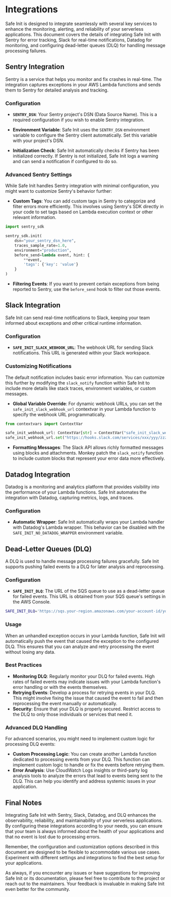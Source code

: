 # Integrations

Safe Init is designed to integrate seamlessly with several key services to enhance the monitoring, alerting, and reliability of your serverless applications. This document covers the details of integrating Safe Init with Sentry for error tracking, Slack for real-time notifications, Datadog for monitoring, and configuring dead-letter queues (DLQ) for handling message processing failures.

## Sentry Integration

Sentry is a service that helps you monitor and fix crashes in real-time. The integration captures exceptions in your AWS Lambda functions and sends them to Sentry for detailed analysis and tracking.

### Configuration

- **`SENTRY_DSN`**: Your Sentry project's DSN (Data Source Name). This is a required configuration if you wish to enable Sentry integration.

- **Environment Variable**: Safe Init uses the `SENTRY_DSN` environment variable to configure the Sentry client automatically. Set this variable with your project's DSN.

- **Initialization Check**: Safe Init automatically checks if Sentry has been initialized correctly. If Sentry is not initialized, Safe Init logs a warning and can send a notification if configured to do so.

### Advanced Sentry Settings

While Safe Init handles Sentry integration with minimal configuration, you might want to customize Sentry's behavior further:

- **Custom Tags**: You can add custom tags in Sentry to categorize and filter errors more efficiently. This involves using Sentry's SDK directly in your code to set tags based on Lambda execution context or other relevant information.

```python
import sentry_sdk

sentry_sdk.init(
    dsn="your_sentry_dsn_here",
    traces_sample_rate=1.0,
    environment="production",
    before_send=lambda event, hint: {
        **event,
        'tags': {'key': 'value'}
    }
)
```

- **Filtering Events**: If you want to prevent certain exceptions from being reported to Sentry, use the `before_send` hook to filter out those events.

## Slack Integration

Safe Init can send real-time notifications to Slack, keeping your team informed about exceptions and other critical runtime information.

### Configuration

- **`SAFE_INIT_SLACK_WEBHOOK_URL`**: The webhook URL for sending Slack notifications. This URL is generated within your Slack workspace.

### Customizing Notifications

The default notification includes basic error information. You can customize this further by modifying the `slack_notify` function within Safe Init to include more details like stack traces, environment variables, or custom messages.

- **Global Variable Override**: For dynamic webhook URLs, you can set the `safe_init_slack_webhook_url` contextvar in your Lambda function to specify the webhook URL programmatically.

```python
from contextvars import ContextVar

safe_init_webhook_url: ContextVar[str] = ContextVar("safe_init_slack_webhook_url")
safe_init_webhook_url.set("https://hooks.slack.com/services/xxx/yyy/zzz") 
```

- **Formatting Messages**: The Slack API allows richly formatted messages using blocks and attachments. Monkey patch the `slack_notify` function to include custom blocks that represent your error data more effectively.

## Datadog Integration

Datadog is a monitoring and analytics platform that provides visibility into the performance of your Lambda functions. Safe Init automates the integration with Datadog, capturing metrics, logs, and traces.

### Configuration

- **Automatic Wrapper**: Safe Init automatically wraps your Lambda handler with Datadog's Lambda wrapper. This behavior can be disabled with the `SAFE_INIT_NO_DATADOG_WRAPPER` environment variable.


## Dead-Letter Queues (DLQ)

A DLQ is used to handle message processing failures gracefully. Safe Init supports pushing failed events to a DLQ for later analysis and reprocessing.

### Configuration

- **`SAFE_INIT_DLQ`**: The URL of the SQS queue to use as a dead-letter queue for failed events. This URL is obtained from your SQS queue's settings in the AWS Console.

```bash
SAFE_INIT_DLQ='https://sqs.your-region.amazonaws.com/your-account-id/your-dlq-name'
```

### Usage

When an unhandled exception occurs in your Lambda function, Safe Init will automatically push the event that caused the exception to the configured DLQ. This ensures that you can analyze and retry processing the event without losing any data.

### Best Practices

- **Monitoring DLQ**: Regularly monitor your DLQ for failed events. High rates of failed events may indicate issues with your Lambda function's error handling or with the events themselves.
- **Retrying Events**: Develop a process for retrying events in your DLQ. This might involve fixing the issue that caused the event to fail and then reprocessing the event manually or automatically.
- **Security**: Ensure that your DLQ is properly secured. Restrict access to the DLQ to only those individuals or services that need it.

### Advanced DLQ Handling

For advanced scenarios, you might need to implement custom logic for processing DLQ events:

- **Custom Processing Logic**: You can create another Lambda function dedicated to processing events from your DLQ. This function can implement custom logic to handle or fix the events before retrying them.
- **Error Analysis**: Use CloudWatch Logs insights or third-party log analysis tools to analyze the errors that lead to events being sent to the DLQ. This can help you identify and address systemic issues in your application.

## Final Notes

Integrating Safe Init with Sentry, Slack, Datadog, and DLQ enhances the observability, reliability, and maintainability of your serverless applications. By configuring these integrations according to your needs, you can ensure that your team is always informed about the health of your applications and that no event is lost due to processing errors.

Remember, the configuration and customization options described in this document are designed to be flexible to accommodate various use cases. Experiment with different settings and integrations to find the best setup for your applications.

As always, if you encounter any issues or have suggestions for improving Safe Init or its documentation, please feel free to contribute to the project or reach out to the maintainers. Your feedback is invaluable in making Safe Init even better for the community.
